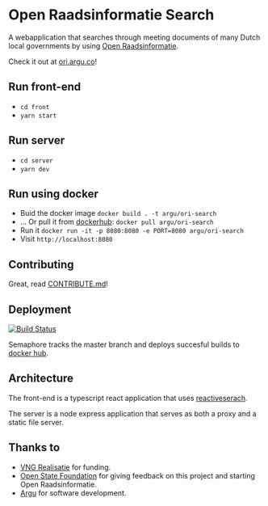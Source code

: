 # Open Raadsinformatie Search

A webapplication that searches through meeting documents of many Dutch local governments by using [Open Raadsinformatie](http://openraadsinformatie.nl).

Check it out at [ori.argu.co](http://ori.)!

## Run front-end

- `cd front`
- `yarn start`

## Run server

- `cd server`
- `yarn dev`

## Run using docker

- Buid the docker image `docker build . -t argu/ori-search`
- ... Or pull it from [dockerhub](https://hub.docker.com/r/argu/ori-search): `docker pull argu/ori-search`
- Run it `docker run -it -p 8080:8080 -e PORT=8080 argu/ori-search`
- Visit `http://localhost:8080`

## Contributing

Great, read [CONTRIBUTE.md](/CONTRIBUTE.md)!

## Deployment
[![Build Status](https://semaphoreci.com/api/v1/argu/ori-search-2/branches/master/badge.svg)](https://semaphoreci.com/argu/ori-search-2)

Semaphore tracks the master branch and deploys succesful builds to [docker hub](https://hub.docker.com/r/argu/ori-search).

## Architecture

The front-end is a typescript react application that uses [reactiveserach](https://github.com/appbaseio/reactivesearch/issues).

The server is a node express application that serves as both a proxy and a static file server.

## Thanks to

- [VNG Realisatie](https://vngrealisatie.nl) for funding.
- [Open State Foundation](https://openstate.eu/nl/) for giving feedback on this project and starting Open Raadsinformatie.
- [Argu](https://argu.co) for software development.
